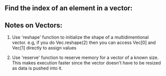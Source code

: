 ## Find the index of an element in a vector:



## Notes on Vectors:
1) Use 'reshape' function to initialize the shape of a multidimentional vector.
  e.g, if you do Vec.reshape(2) then you can access Vec[0] and Vec[1] directly to assign values

2) Use 'reserve'  function to reserve memory for a vector of a known size. 
This makes execution faster since the vector doesn't have to be resized as data is pushed into it.
